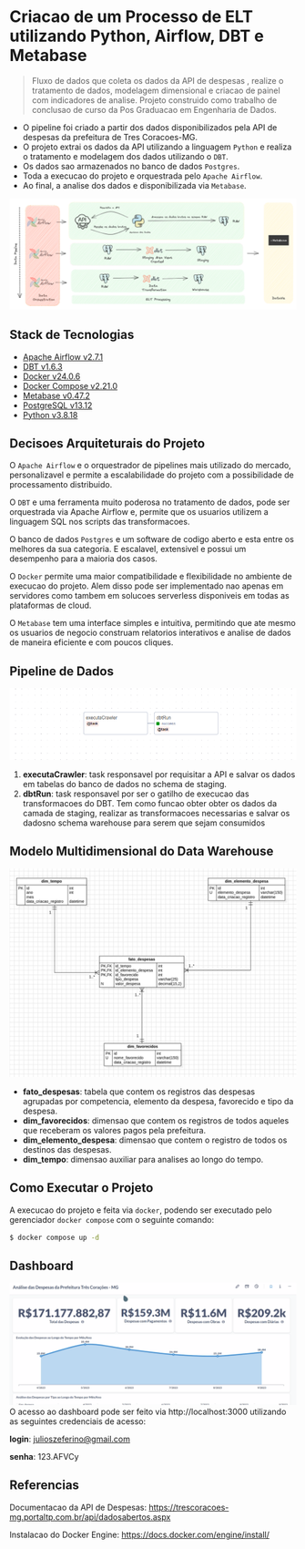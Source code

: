 # Criacao de um Processo de ELT utilizando Python, Airflow, DBT e Metabase

> Fluxo de dados que coleta os dados da API de despesas , realize o tratamento de dados, modelagem dimensional e criacao de painel com indicadores de analise. Projeto construido como trabalho de conclusao de curso da Pos Graduacao em Engenharia de Dados.

- O pipeline foi criado a partir dos dados disponibilizados pela API de despesas da prefeitura de Tres Coracoes-MG.
- O projeto extrai os dados da API utilizando a linguagem `Python` e realiza o tratamento e modelagem dos dados utilizando o `DBT`.
- Os dados sao armazenados no banco de dados `Postgres`.
- Toda a execucao do projeto e orquestrada pelo `Apache Airflow`.
- Ao final, a analise dos dados e disponibilizada via `Metabase`.

![Alt text](docs/media/arquitetura.png)

## Stack de Tecnologias
- [Apache Airflow v2.7.1](https://airflow.apache.org/)
- [DBT v1.6.3](https://www.getdbt.com/)
- [Docker v24.0.6](https://docs.docker.com/)
- [Docker Compose v2.21.0]()
- [Metabase v0.47.2](https://www.metabase.com/)
- [PostgreSQL v13.12](https://www.postgresql.org/)
- [Python v3.8.18](https://www.python.org/)

## Decisoes Arquiteturais do Projeto
O `Apache Airflow` e o orquestrador de pipelines mais utilizado do mercado, personalizavel e permite a escalabilidade do projeto com a possibilidade de processamento distribuido.

O `DBT` e uma ferramenta muito poderosa no tratamento de dados, pode ser orquestrada via Apache Airflow e, permite que os usuarios utilizem a linguagem SQL nos scripts das transformacoes.

O banco de dados `Postgres` e um software de codigo aberto e esta entre os melhores da sua categoria. E escalavel, extensivel e possui um desempenho para a maioria dos casos.

O `Docker` permite uma maior compatibilidade e flexibilidade no ambiente de execucao do projeto. Alem disso pode ser implementado nao apenas em servidores como tambem em solucoes serverless disponiveis em todas as plataformas de cloud.

O `Metabase` tem uma interface simples e intuitiva, permitindo que ate mesmo os usuarios de negocio construam relatorios interativos e analise de dados de maneira eficiente e com poucos cliques.

## Pipeline de Dados
![Alt text](docs/media/pipeline.png)
1. **executaCrawler**: task responsavel por requisitar a API e salvar os dados em tabelas do banco de dados no schema de staging.
2. **dbtRun**: task responsavel por ser o gatilho de execucao das transformacoes do DBT. Tem como funcao obter obter os dados da camada de staging, realizar as transformacoes necessarias e salvar os dadosno schema warehouse para serem que sejam consumidos

## Modelo Multidimensional do Data Warehouse
![Alt text](docs/media/modelo.png)
- **fato_despesas**: tabela que contem os registros das despesas agrupadas por competencia, elemento da despesa, favorecido e tipo da despesa.
- **dim_favorecidos**: dimensao que contem os registros de todos aqueles que receberam os valores pagos pela prefeitura.
- **dim_elemento_despesa**: dimensao que contem o registro de todos os destinos das despesas.
- **dim_tempo**: dimensao auxiliar para analises ao longo do tempo.

## Como Executar o Projeto
A execucao do projeto e feita via `docker`, podendo ser executado pelo gerenciador `docker compose` com o seguinte comando:

```bash
$ docker compose up -d
```

## Dashboard
![Alt text](docs/media/dashboard.gif)
O acesso ao dashboard pode ser feito via http://localhost:3000 utilizando as seguintes credenciais de acesso:

**login**: julioszeferino@gmail.com

**senha**: 123.AFVCy

## Referencias
Documentacao da API de Despesas: https://trescoracoes-mg.portaltp.com.br/api/dadosabertos.aspx

Instalacao do Docker Engine: https://docs.docker.com/engine/install/

